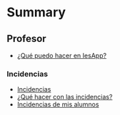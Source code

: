 # Summary

<!--
## Bases

* [Introduction](README.md)
-->
## Profesor
* [¿Qué puedo hacer en IesApp? ](profesor.md)

### Incidencias
* [Incidencias](incidencias.md)
* [¿Qué hacer con las incidencias?](incidencias2.md)
* [Incidencias de mis alumnos](tutor/incidencias-de-mis-alumnos.md)
